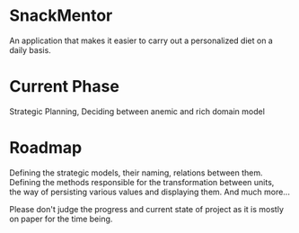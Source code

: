 # SnackMentor
An application that makes it easier to carry out a personalized diet on a daily basis.

# Current Phase
Strategic Planning, Deciding between anemic and rich domain model

# Roadmap

Defining the strategic models, their naming, relations between them. \
Defining the methods responsible for the transformation between units, \
the way of persisting various values and displaying them.
And much more...

Please don't judge the progress and current state of project as it is mostly on paper for the time being.